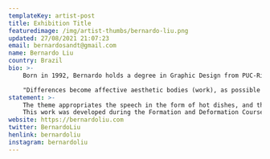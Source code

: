 ```yaml
---
templateKey: artist-post
title: Exhibition Title
featuredimage: /img/artist-thumbs/bernardo-liu.png
updated: 27/08/2021 21:07:23
email: bernardosandt@gmail.com
name: Bernardo Liu
country: Brazil
bio: >-
    Born in 1992, Bernardo holds a degree in Graphic Design from PUC-Rio, an urban artist and tattoo artist. He began his research in plastic arts in 2018. A descendant of Orientals and a resident of Rio de Janeiro, his job consists of searching intersections between these worlds. Intersections that time is subtle, time is explicit. There are few moments when we perceive them as coexisting in the same space and time. Possible places of collision, whether symbols, feelings, or habits - what is established and what is to come. The result is works that start from these perceptions of ancestry that blend with layers of realities that cross the artist.

    "Differences become affective aesthetic bodies (work), as possible ways of distributing love and understanding." - Edmilson Nunes*
statement: >-
    The theme appropriates the speech in the form of hot dishes, and the hardened cement is what we harvest, what is served to us and what's left for us, but not what we see. False promises and tricked people, soothed by the sarcastic phrase “Made with Love”.
    This work was developed during the Formation and Deformation Course, at EAV-Parque Lage. Where we worked during the school term, above questions about transport, food and their crossings.
website: https://bernardoliu.com
twitter: BernardoLiu
henlink: bernardoliu
instagram: bernardoliu
---
```

